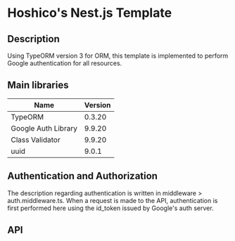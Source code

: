 # Hoshico's Nest.js Template


## Description
Using TypeORM version 3 for ORM, this template is implemented to perform Google authentication for all resources.

## Main libraries

|Name|Version|
|----|-------|
|TypeORM|0.3.20|
|Google Auth Library|9.9.20|
|Class Validator|9.9.20|
|uuid|9.0.1|

## Authentication and Authorization
The description regarding authentication is written in middleware > auth.middleware.ts. When a request is made to the API, authentication is first performed here using the id_token issued by Google's auth server.

## API
